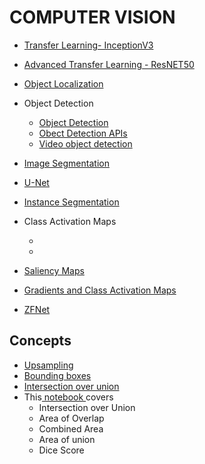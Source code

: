 # COMPUTER VISION


- <a href="Course 3 - Advance Computer Vision\W1\ungraded_labs\C3_W1_Lab_1_transfer_learning_cats_dogs.ipynb">Transfer Learning- InceptionV3</a>
- <a href="Course 3 - Advance Computer Vision\W1\ungraded_labs\C3_W1_Lab_2_Transfer_Learning_CIFAR_10.ipynb">Advanced Transfer Learning - ResNET50</a>
- <a href="Course 3 - Advance Computer Vision\W1\ungraded_labs\C3_W1_Lab_3_Object_Localization.ipynb">Object Localization</a>
- Object Detection
    - <a href="Course 3 - Advance Computer Vision\W2\ungraded_labs\C3_W2_Lab_2_Object_Detection.ipynb">Object Detection</a>
    - <a href="https://colab.research.google.com/github/tensorflow/docs/blob/master/site/en/hub/tutorials/tf2_object_detection.ipynb">Obect Detection APIs</a>
    - <a href="Course 3 - Advance Computer Vision/W2/ungraded_labs/C3_W2_Lab_3_Interactive_Eager_Few_Shot_OD.ipynb"> Video object detection</a>
    
- <a href="Course 3 - Advance Computer Vision\W3\ungraded_labs\C3_W3_Lab_1_VGG16-FCN8-CamVid.ipynb">Image Segmentation</a>
- <a href="Course 3 - Advance Computer Vision\W3\ungraded_labs\C3_W3_Lab_2_OxfordPets-UNet.ipynb">U-Net</a>
- <a href="Course 3 - Advance Computer Vision\W3\ungraded_labs\C3_W3_Lab_3_Mask-RCNN-ImageSegmentation.ipynb">Instance Segmentation</a>
- Class Activation Maps
    - <a href=""></a>
    - <a href=""></a>
- <a href="">Saliency Maps</a>
- <a href=""> Gradients and Class Activation Maps</a>
- <a href="">ZFNet</a>


## Concepts
- <a href="Course 3 - Advance Computer Vision\W1\ungraded_labs\C3_W1_Lab_2_Transfer_Learning_CIFAR_10.ipynb">Upsampling</a>
- <a href="Course 3 - Advance Computer Vision\W1\ungraded_labs\C3_W1_Lab_3_Object_Localization.ipynb">Bounding boxes</a>
- <a href="Course 3 - Advance Computer Vision\W1\ungraded_labs\C3_W1_Lab_3_Object_Localization.ipynb">Intersection over union</a>
- This<a href="Course 3 - Advance Computer Vision\W3\ungraded_labs\C3_W3_Lab_1_VGG16-FCN8-CamVid.ipynb"> notebook </a>covers
    - Intersection over Union
    - Area of Overlap
    - Combined Area
    - Area of union
    - Dice Score
